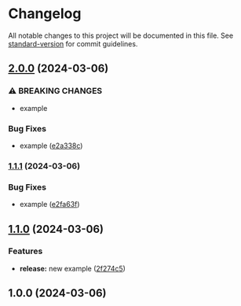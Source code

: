 # Changelog

All notable changes to this project will be documented in this file. See [standard-version](https://github.com/conventional-changelog/standard-version) for commit guidelines.

## [2.0.0](https://github.com/FluffyBear/springsecurityexample/compare/v1.1.1...v2.0.0) (2024-03-06)


### ⚠ BREAKING CHANGES

* example

### Bug Fixes

* example ([e2a338c](https://github.com/FluffyBear/springsecurityexample/commit/e2a338cceda026edb4ff9bb914d5108c2d9f0be4))

### [1.1.1](https://github.com/FluffyBear/springsecurityexample/compare/v1.1.0...v1.1.1) (2024-03-06)


### Bug Fixes

* example ([e2fa63f](https://github.com/FluffyBear/springsecurityexample/commit/e2fa63fc17dae729133f98bf5861e51f2a2a6e25))

## [1.1.0](https://github.com/FluffyBear/springsecurityexample/compare/v1.0.0...v1.1.0) (2024-03-06)


### Features

* **release:** new example ([2f274c5](https://github.com/FluffyBear/springsecurityexample/commit/2f274c5fc4a1733f97a79078ef1ecc0f8a2889a8))

## 1.0.0 (2024-03-06)

